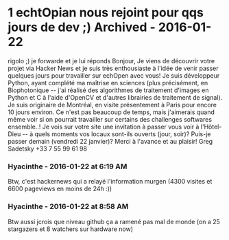 # 1 echtOpian nous rejoint pour qqs jours de dev ;) Archived  - 2016-01-22

rigolo ;) je forwarde et je lui réponds   Bonjour,   Je viens de découvrir votre projet via Hacker News et je suis très  enthousiaste à l'idée de venir passer quelques jours pour travailler  sur echOpen avec vous!   Je suis développeur Python, ayant complété ma maîtrise en sciences  (plus précisément, en Biophotonique -- j'ai réalisé des algorithmes de  traitement d'images en Python et C à l'aide d'OpenCV et d'autres  librairies de traitement de signal). Je suis originaire de Montréal,  en visite présentement à Paris pour encore 10 jours environ. Ce n'est  pas beaucoup de temps, mais j'aimerais quand même voir si on pourrait  travailler sur certains des challenges softwares ensemble..!   Je vois sur votre site une invitation à passer vous voir à  l'Hôtel-Dieu -- à quels moments vos locaux sont-ils ouverts (jour,  soir)? Puis-je passer demain (vendredi 22 janvier)?   Merci à l'avance et au plaisir!   Greg Sadetsky  +33 7 55 99 61 98

### **Hyacinthe** - 2016-01-22 at 6:19 AM

Btw, c'est hackernews qui a relayé l'information murgen (4300 visites et 6600 pageviews en moins de 24h :))

### **Hyacinthe** - 2016-01-22 at 8:58 AM

Btw aussi jcrois que niveau github ça a ramené pas mal de monde (on a 25 stargazers et 8 watchers sur hardware now)

